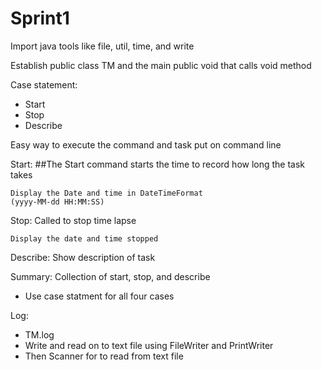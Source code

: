 # Sprint1

Import java tools like file, util, time, and write

Establish public class TM and the main public void that calls void method

Case statement:
  * Start
  * Stop
  * Describe
  
Easy way to execute the command and task put on command line


Start:
    ##The Start command starts the time to record how long the task takes 
    
    Display the Date and time in DateTimeFormat
    (yyyy-MM-dd HH:MM:SS)
    
Stop:
    Called to stop time lapse
    
    Display the date and time stopped
    
Describe:
    Show description of task 
    
Summary:
    Collection of start, stop, and describe
    
* Use case statment for all four cases

Log:
* TM.log
* Write and read on to text file using FileWriter and PrintWriter
* Then Scanner for to read from text file
    

